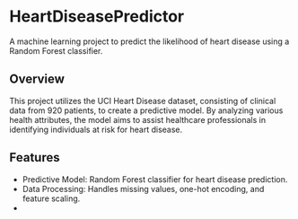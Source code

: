 # HeartDiseasePredictor

A machine learning project to predict the likelihood of heart disease using a Random Forest classifier.

## Overview

This project utilizes the UCI Heart Disease dataset, consisting of clinical data from 920 patients, to create a predictive model. By analyzing various health attributes, the model aims to assist healthcare professionals in identifying individuals at risk for heart disease.

## Features

- Predictive Model: Random Forest classifier for heart disease prediction.
- Data Processing: Handles missing values, one-hot encoding, and feature scaling.
- 



